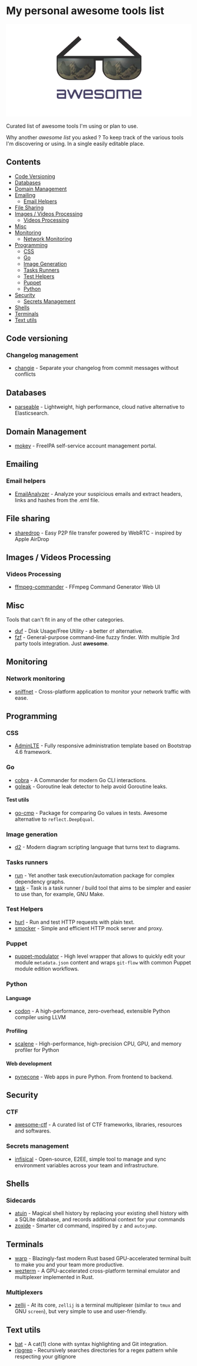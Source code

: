 # My personal awesome tools list

![awesome](images/awesome_logo.webp)

Curated list of awesome tools I'm using or plan to use.

Why another _awesome list_ you asked ? To keep track of the various tools I'm discovering or using. In a single easily editable place.

## Contents

* [Code Versioning](#code-versioning)
* [Databases](#databases)
* [Domain Management](#domain-management)
* [Emailing](#emailing)
  * [Email Helpers](#email-helpers)
* [File Sharing](#file-sharing)
* [Images / Videos Processing](#images--videos-processing)
  * [Videos Processing](#videos-processing)
* [Misc](#misc)
* [Monitoring](#monitoring)
  * [Network Monitoring](#network-monitoring)
* [Programming](#programming)
  * [CSS](#css)
  * [Go](#go)
  * [Image Generation](#image-generation)
  * [Tasks Runners](#tasks-runners)
  * [Test Helpers](#test-helpers)
  * [Puppet](#puppet)
  * [Python](#python)
* [Security](#security)
  * [Secrets Management](#secrets-management)
* [Shells](#shells)
* [Terminals](#terminals)
* [Text utils](#text-utils)

## Code versioning

### Changelog management

* [changie](https://github.com/miniscruff/changie) - Separate your changelog from commit messages without conflicts

## Databases

* [parseable](https://github.com/parseablehq/parseable) - Lightweight, high performance, cloud native alternative to Elasticsearch.

## Domain Management

* [mokey](https://github.com/ubccr/mokey) - FreeIPA self-service account management portal.

## Emailing

### Email helpers

* [EmailAnalyzer](https://github.com/keraattin/EmailAnalyzer) - Analyze your suspicious emails and extract headers, links and hashes from the .eml file.

## File sharing

* [sharedrop](https://github.com/szimek/sharedrop) - Easy P2P file transfer powered by WebRTC - inspired by Apple AirDrop

## Images / Videos Processing

### Videos Processing

* [ffmpeg-commander](https://github.com/alfg/ffmpeg-commander) - FFmpeg Command Generator Web UI

## Misc

Tools that can't fit in any of the other categories.

* [duf](https://github.com/muesli/duf) - Disk Usage/Free Utility - a better `df` alternative.
* [fzf](https://github.com/junegunn/fzf) - General-purpose command-line fuzzy finder. With multiple 3rd party tools integration. Just **awesome**.

## Monitoring

### Network monitoring

* [sniffnet](https://github.com/GyulyVGC/sniffnet) - Cross-platform application to monitor your network traffic with ease.

## Programming

### CSS

* [AdminLTE](https://github.com/ColorlibHQ/AdminLTE) - Fully responsive administration template based on Bootstrap 4.6 framework.

### Go

* [cobra](https://github.com/spf13/cobra) - A Commander for modern Go CLI interactions.
* [goleak](https://github.com/uber-go/goleak) - Goroutine leak detector to help avoid Goroutine leaks.

#### Test utils

* [go-cmp](https://github.com/google/go-cmp) - Package for comparing Go values in tests. Awesome alternative to `reflect.DeepEqual`.

### Image generation

* [d2](https://github.com/terrastruct/d2) - Modern diagram scripting language that turns text to diagrams.

### Tasks runners

* [run](https://github.com/dbhi/run) - Yet another task execution/automation package for complex dependency graphs.
* [task](https://github.com/go-task/task) - Task is a task runner / build tool that aims to be simpler and easier to use than, for example, GNU Make.

### Test Helpers

* [hurl](https://github.com/Orange-OpenSource/hurl) - Run and test HTTP requests with plain text.
* [smocker](https://github.com/Thiht/smocker) - Simple and efficient HTTP mock server and proxy.

### Puppet

* [puppet-modulator](https://cc-in2p3-puppet-master-tools.pages.in2p3.fr/puppet-modulator/) - High level wrapper that allows to quickly edit your module `metadata.json` content and wraps `git-flow` with common Puppet module edition workflows.

### Python

#### Language

* [codon](https://github.com/exaloop/codon) - A high-performance, zero-overhead, extensible Python compiler using LLVM

#### Profiling

* [scalene](https://github.com/plasma-umass/scalene) - High-performance, high-precision CPU, GPU, and memory profiler for Python 

#### Web development

* [pynecone](https://github.com/pynecone-io/pynecone) - Web apps in pure Python. From frontend to backend.

## Security

### CTF

* [awesome-ctf](https://github.com/apsdehal/awesome-ctf) - A curated list of CTF frameworks, libraries, resources and softwares.

### Secrets management

* [infisical](https://github.com/Infisical/infisical) - Open-source, E2EE, simple tool to manage and sync environment variables across your team and infrastructure.

## Shells

### Sidecards

* [atuin](https://github.com/ellie/atuin) - Magical shell history by replacing your existing shell history with a SQLite database, and records additional context for your commands
* [zoxide](https://github.com/ajeetdsouza/zoxide) - Smarter cd command, inspired by `z` and `autojump`.

## Terminals

* [warp](https://github.com/warpdotdev/Warp) - Blazingly-fast modern Rust based GPU-accelerated terminal built to make you and your team more productive. 
* [wezterm](https://github.com/wez/wezterm) - A GPU-accelerated cross-platform terminal emulator and multiplexer implemented in Rust.

### Multiplexers

* [zellij](https://github.com/zellij-org/zellij) - At its core, `zellij` is a terminal multiplexer (similar to `tmux` and GNU `screen`), but very simple to use and user-friendly.

## Text utils

* [bat](https://github.com/sharkdp/bat) -  A cat(1) clone with syntax highlighting and Git integration.
* [ripgrep](https://github.com/BurntSushi/ripgrep) - Recursively searches directories for a regex pattern while respecting your gitignore 